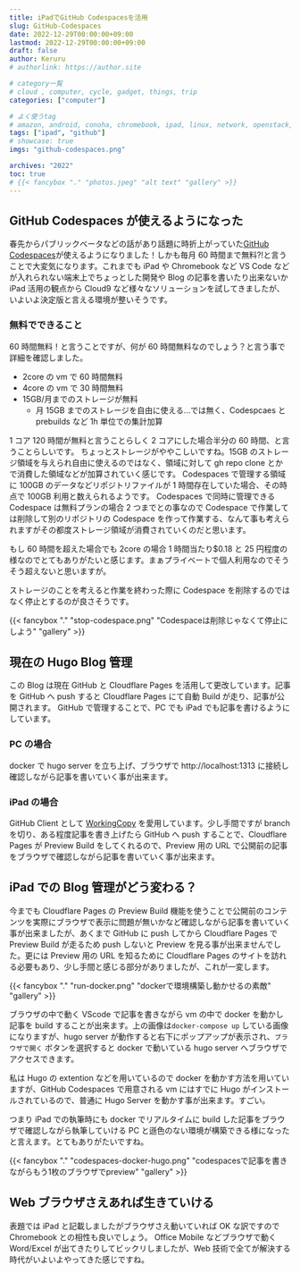 ```yaml
---
title: iPadでGitHub Codespacesを活用
slug: GitHub-Codespaces
date: 2022-12-29T00:00:00+09:00
lastmod: 2022-12-29T00:00:00+09:00
draft: false
author: Keruru
# authorlink: https://author.site

# category一覧
# cloud , computer, cycle, gadget, things, trip
categories: ["computer"]

# よく使うtag
# amazon, android, conoha, chromebook, ipad, linux, network, openstack,
tags: ["ipad", "github"]
# showcase: true
imgs: "github-codespaces.png"

archives: "2022"
toc: true
# {{< fancybox "." "photos.jpeg" "alt text" "gallery" >}}
---
```


## GitHub Codespaces が使えるようになった

春先からパブリックベータなどの話があり話題に時折上がっていた[GitHub Codespaces](https://github.com/codespaces)が使えるようになりました！しかも毎月 60 時間まで無料?!と言うことで大変気になります。これまでも iPad や Chromebook など VS Code などが入れられない端末上でちょっとした開発や Blog の記事を書いたり出来ないか iPad 活用の観点から Cloud9 など様々なソリューションを試してきましたが、いよいよ決定版と言える環境が整いそうです。

### 無料でできること

60 時間無料！と言うことですが、何が 60 時間無料なのでしょう？と言う事で詳細を確認しました。

- 2core の vm で 60 時間無料
- 4core の vm で 30 時間無料
- 15GB/月までのストレージが無料
  - 月 15GB までのストレージを自由に使える...では無く、Codespcaes と prebuilds など 1h 単位での集計加算

1 コア 120 時間が無料と言うことらしく 2 コアにした場合半分の 60 時間、と言うことらしいです。
ちょっとストレージがややこしいですね。15GB のストレージ領域を与えられ自由に使えるのではなく、領域に対して gh repo clone とかで消費した領域などが加算されていく感じです。
Codespaces で管理する領域に 100GB のデータなどリポジトリファイルが 1 時間存在していた場合、その時点で 100GB 利用と数えられるようです。
Codespaces で同時に管理できる Codespace は無料プランの場合 2 つまでとの事なので Codespace で作業しては削除して別のリポジトリの Codespace を作って作業する、なんて事も考えられますがその都度ストレージ領域が消費されていくのだと思います。

もし 60 時間を超えた場合でも 2core の場合 1 時間当たり$0.18 と 25 円程度の様なのでとてもありがたいと感じます。まぁプライベートで個人利用なのでそうそう超えないと思いますが。

ストレージのことを考えると作業を終わった際に Codespace を削除するのではなく停止とするのが良さそうです。

{{< fancybox "." "stop-codespace.png" "Codespaceは削除じゃなくて停止にしよう" "gallery" >}}

## 現在の Hugo Blog 管理

この Blog は現在 GitHub と Cloudflare Pages を活用して更改しています。記事を GitHub へ push すると Cloudflare Pages にて自動 Build が走り、記事が公開されます。
GitHub で管理することで、PC でも iPad でも記事を書けるようにしています。

### PC の場合

docker で hugo server を立ち上げ、ブラウザで http://localhost:1313 に接続し確認しながら記事を書いていく事が出来ます。

### iPad の場合

GitHub Client として [WorkingCopy](https://apps.apple.com/jp/app/working-copy-git-client/) を愛用しています。少し手間ですが branch を切り、ある程度記事を書き上げたら GitHub へ push することで、Cloudflare Pages が Preview Build をしてくれるので、Preview 用の URL で公開前の記事をブラウザで確認しながら記事を書いていく事が出来ます。

## iPad での Blog 管理がどう変わる？

今までも Cloudflare Pages の Preview Build 機能を使うことで公開前のコンテンツを実際にブラウザで表示に問題が無いかなど確認しながら記事を書いていく事が出来ましたが、あくまで GitHub に push してから Cloudflare Pages で Preview Build が走るため push しないと Preview を見る事が出来ませんでした。更には Preview 用の URL を知るために Cloudflare Pages のサイトを訪れる必要もあり、少し手間と感じる部分がありましたが、これが一変します。

{{< fancybox "." "run-docker.png" "dockerで環境構築し動かせるの素敵" "gallery" >}}

ブラウザの中で動く VScode で記事を書きながら vm の中で docker を動かし記事を build することが出来ます。上の画像は`docker-compose up` している画像になりますが、hugo server が動作すると右下にポップアップが表示され、`ブラウザで開く` ボタンを選択すると docker で動いている hugo server へブラウザでアクセスできます。

私は Hugo の extention などを用いているので docker を動かす方法を用いていますが、GitHub Codespaces で用意される vm にはすでに Hugo がインストールされているので、普通に Hugo Server を動かす事が出来ます。すごい。

つまり iPad での執筆時にも docker でリアルタイムに build した記事をブラウザで確認しながら執筆していける PC と遜色のない環境が構築できる様になったと言えます。とてもありがたいですね。

{{< fancybox "." "codespaces-docker-hugo.png" "codespacesで記事を書きながらもう1枚のブラウザでpreview" "gallery" >}}

## Web ブラウザさえあれば生きていける

表題では iPad と記載しましたがブラウザさえ動いていれば OK な訳ですので Chromebook との相性も良いでしょう。
Office Mobile などブラウザで動く Word/Excel が出てきたりしてビックリしましたが、Web 技術で全てが解決する時代がいよいよやってきた感じですね。
